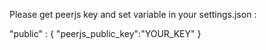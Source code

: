 Please get peerjs key and set variable in your settings.json :

"public" : {
    "peerjs_public_key":"YOUR_KEY"
 }